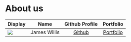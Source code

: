 # About us

Display |     Name     | Github Profile | Portfolio 
--------|:------------:|:--------------:|:---------:
![](https://via.placeholder.com/100.png?text=Photo) | James Willis | [Github](https://github.com/) | [Portfolio](docs/team/mack34021.md)
